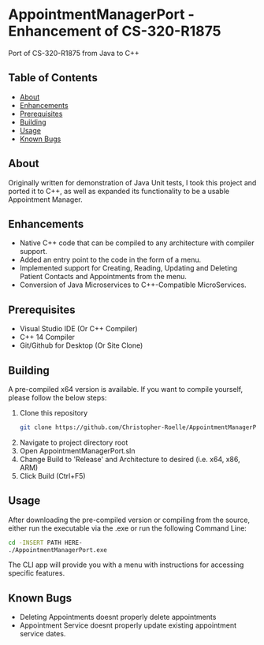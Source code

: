 # AppointmentManagerPort - Enhancement of CS-320-R1875
 Port of CS-320-R1875 from Java to C++

## Table of Contents
- [About](#about)
- [Enhancements](#enhancements)
- [Prerequisites](#prerequisites)
- [Building](#building)
- [Usage](#usage)
- [Known Bugs](#known-bugs)

## About
Originally written for demonstration of Java Unit tests, I took this project and ported it to C++, as well as expanded its functionality to be a usable Appointment Manager.

## Enhancements
- Native C++ code that can be compiled to any architecture with compiler support.
- Added an entry point to the code in the form of a menu.
- Implemented support for Creating, Reading, Updating and Deleting Patient Contacts and Appointments from the menu.
- Conversion of Java Microservices to C++-Compatible MicroServices.

## Prerequisites
- Visual Studio IDE (Or C++ Compiler)
- C++ 14 Compiler
- Git/Github for Desktop (Or Site Clone)

## Building
A pre-compiled x64 version is available.
If you want to compile yourself, please follow the below steps:
1. Clone this repository
    ```bash
    git clone https://github.com/Christopher-Roelle/AppointmentManagerPort.git
    ```
2. Navigate to project directory root
3. Open AppointmentManagerPort.sln
4. Change Build to 'Release' and Architecture to desired (i.e. x64, x86, ARM)
5. Click Build (Ctrl+F5)

## Usage
After downloading the pre-compiled version or compiling from the source, either run the executable via the .exe or run the following Command Line:
```bash
cd -INSERT PATH HERE-
./AppointmentManagerPort.exe
```

The CLI app will provide you with a menu with instructions for accessing specific features.

## Known Bugs
- Deleting Appointments doesnt properly delete appointments
- Appointment Service doesnt properly update existing appointment service dates.